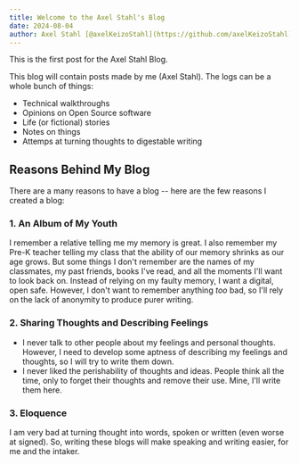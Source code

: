 ```yaml
---
title: Welcome to the Axel Stahl's Blog
date: 2024-08-04
author: Axel Stahl [@axelKeizoStahl](https://github.com/axelKeizoStahl)
---
```


This is the first post for the Axel Stahl Blog.

This blog will contain posts made by me (Axel Stahl).
The logs can be a whole bunch of things:
- Technical walkthroughs
- Opinions on Open Source software
- Life (or fictional) stories
- Notes on things
- Attemps at turning thoughts to digestable writing

## Reasons Behind My Blog

There are a many reasons to have a blog -- here are the few reasons I created a blog:

### 1. An Album of My Youth

I remember a relative telling me my memory is great. I also remember my Pre-K teacher telling my class that the ability of our memory shrinks as our age grows.
But some things I don't remember are the names of my classmates, my past friends, books I've read, and all the moments I'll want to look back on.
Instead of relying on my faulty memory, I want a digital, open safe. However, I don't want to remember anything *too* bad, so I'll rely on the lack of anonymity to produce purer writing.

### 2. Sharing Thoughts and Describing Feelings

- I never talk to other people about my feelings and personal thoughts. However, I need to develop some aptness of describing my feelings and thoughts, so I will try to write them down.
- I never liked the perishability of thoughts and ideas. People think all the time, only to forget their thoughts and remove their use. Mine, I'll write them here.

### 3. Eloquence

I am very bad at turning thought into words, spoken or written (even worse at signed). So, writing these blogs will make speaking and writing easier, for me and the intaker.
